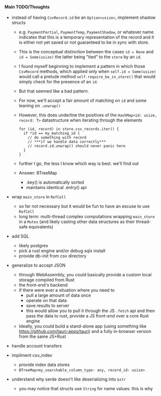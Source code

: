 #### Main TODO/Thoughts

- instead of having `CsvRecord.id` be an `Option<usize>`, implement shadow structs
    - e.g. `PaymentPartial`, `PaymentTemp`, `PaymentShadow`, or whatever name indicates
      that this is a temporary representation of the record and it is either not yet saved
      or not guaranteed to be in sync with store.
    - This is the conceptual distinction between the cases `id = None` and `id = Some(usize)`
      the latter being "tied" to the `store` by an `id`.
    - I found myself beginning to implement a pattern in which those `CsvRecord` methods,
      which applied only when `self.id = Some(usize)` would call a prelude method
      `self.require_be_in_store()` that would simply check for the presence of an `id`.
    - But that seemed like a bad pattern.
    - For now, we'll accept a fair amount of matching on `id` and some leaning on `.unwrap()`
    - However, this does underline the positives of the
      `HashMap<id: usize, record: T>` datastructure when iterating through the elements

          for (id, record) in store.csv_records.iter() {
            if *id == my_matching_id {
              // do something with record
              // ***if we handle data correctly***
              // record.id.unwrap() should never panic here
            }
          }

    - further I go, the less I know which way is best. we'll find out

    - Answer: BTreeMap
      - .key() is automatically sorted
      - maintains identical .entry() api

- wrap `main_store` in `RefCell`
  - so far not necessary but it would be fun to have an excuse to use `RefCell`
  - long term: multi-thread complex computations wrapping `main_store` in a `Mutex` (and likely casting other data structures as their thread-safe equivalents)

- add SQL
  - likely postgres
  - pick a rust engine and/or debug sqlx install
  - provide db-init from csv directory

- generalize to accept JSON
  - through WebAssembly, you could basically provide a custom local storage compiled from Rust
  - the front-end's backend
  - if there were ever a situation where you need to
    - pull a large amount of data once
    - operate on that data
    - save results to server
    - this would allow you to pull it through the JS `.fetch` api and then pass the data to rust, provide a JS front-end over a core Rust engine
  - Ideally, you could build a stand-alone app (using something like https://github.com/tauri-apps/tauri) and a fully in-browser version from the same JS+Rust


- handle account transfers

- impliment csv_index
  - provide index data stores
  - `BTreeMap<my_searchable_column_type: any, record_id: usize>`

- understand why serde doesn't like deserializing into `&str`
  - you may notice that structs use `String` for name values: this is why


